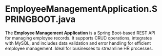 # EmployeeManagementApplication.SPRINGBOOT.java
The **Employee Management Application** is a Spring Boot-based REST API for managing employee records. It supports CRUD operations, integrates with MySQL, and includes data validation and error handling for efficient employee management. Ideal for businesses to streamline HR processes.
